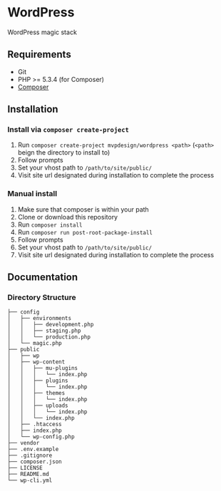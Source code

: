 WordPress
=========

WordPress magic stack

## Requirements

* Git
* PHP >= 5.3.4 (for Composer)
* [Composer](http://getcomposer.org)

## Installation

### Install via `composer create-project`

1. Run `composer create-project mvpdesign/wordpress <path>` (`<path>` beign the directory to install to)
2. Follow prompts
3. Set your vhost path to `/path/to/site/public/`
4. Visit site url designated during installation to complete the process

### Manual install

1. Make sure that composer is within your path
2. Clone or download this repository
3. Run `composer install`
4. Run `composer run post-root-package-install`
5. Follow prompts
6. Set your vhost path to `/path/to/site/public/`
7. Visit site url designated during installation to complete the process

## Documentation

### Directory Structure
```
├── config
│   ├── environments
│   │   ├── development.php
│   │   ├── staging.php
│   │   └── production.php
│   └── magic.php
├── public
│   ├── wp
│   ├── wp-content
│   │   ├── mu-plugins
│   │   │   └── index.php
│   │   ├── plugins
│   │   │   └── index.php
│   │   ├── themes
│   │   │   └── index.php
│   │   ├── uploads
│   │   │   └── index.php
│   │   └── index.php
│   ├── .htaccess
│   ├── index.php
│   └── wp-config.php
├── vendor
├── .env.example
├── .gitignore
├── composer.json
├── LICENSE
├── README.md
└── wp-cli.yml
```